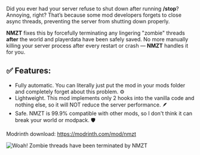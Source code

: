 Did you ever had your server refuse to shut down after running **/stop**? Annoying, right? That’s because some mod developers forgets to close async threads, preventing the server from shutting down properly.

**NMZT** fixes this by forcefully terminating any lingering "zombie" threads **after** the world and playerdata have been safely saved. No more manually killing your server process after every restart or crash — **NMZT** handles it for you. 
## ✅ Features:
- Fully automatic. You can literally just put the mod in your mods folder and completely forget about this problem. ⚙️
- Lightweight. This mod implements only 2 hooks into the vanilla code and nothing else, so it will NOT reduce the server performance. 🪶
- Safe. NMZT is 99.9% compatible with other mods, so I don't think it can break your world or modpack. 🛡️

Modrinth download: https://modrinth.com/mod/nmzt

![Woah! Zombie threads have been terminated by NMZT](https://cdn.modrinth.com/data/cached_images/daa8c3a0bf80a8ba2a0855d687cc9dc4cc08c99e.png)
